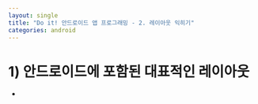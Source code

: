 ```yaml
---
layout: single
title: "Do it! 안드로이드 앱 프로그래밍 - 2. 레이아웃 익히기"
categories: android
---
```


# 1) 안드로이드에 포함된 대표적인 레이아웃
*